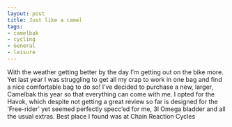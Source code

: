 ```yaml
---
layout: post
title: Just like a camel
tags:
- camelbak
- cycling
- General
- leisure
---
```

With the weather getting better by the day I’m getting out on the bike more. Yet last year I was struggling to get all my crap to work in one bag and find a nice comfortable bag to do so!
I’ve decided to purchase a new, larger, Camelbak this year so that everything can come with me. I opted for the Havok, which despite not getting a great review so far is designed for the ‘Free-rider’ yet seemed perfectly specc’ed for me, 3l Omega bladder and all the usual extras. Best place I found was at Chain Reaction Cycles

